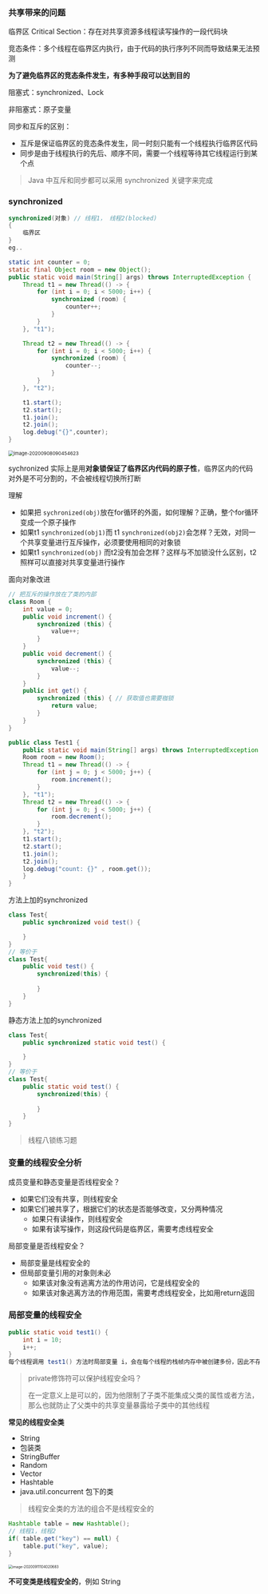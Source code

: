 ### 共享带来的问题

临界区 Critical Section：存在对共享资源多线程读写操作的一段代码块

竞态条件：多个线程在临界区内执行，由于代码的执行序列不同而导致结果无法预测



**为了避免临界区的竞态条件发生，有多种手段可以达到目的**

阻塞式：synchronized、Lock

非阻塞式：原子变量



同步和互斥的区别：

- 互斥是保证临界区的竞态条件发生，同一时刻只能有一个线程执行临界区代码
- 同步是由于线程执行的先后、顺序不同，需要一个线程等待其它线程运行到某个点



> Java 中互斥和同步都可以采用 synchronized 关键字来完成



### synchronized

```java
synchronized(对象) // 线程1， 线程2(blocked)
{
	临界区
}
eg..

static int counter = 0;
static final Object room = new Object();
public static void main(String[] args) throws InterruptedException {
    Thread t1 = new Thread(() -> {
        for (int i = 0; i < 5000; i++) {
            synchronized (room) {
                counter++;
            }
        }
    }, "t1");

    Thread t2 = new Thread(() -> {
        for (int i = 0; i < 5000; i++) {
            synchronized (room) {
                counter--;
            }
        }
    }, "t2");

    t1.start();
    t2.start();
    t1.join();
    t2.join();
    log.debug("{}",counter);
}

```

<img src="pic\image-20200908090454623.png" alt="image-20200908090454623" style="zoom: 67%;" />

sychronized 实际上是用**对象锁保证了临界区内代码的原子性**，临界区内的代码对外是不可分割的，不会被线程切换所打断

理解

- 如果把 `sychronized(obj)`放在for循环的外面，如何理解？正确，整个for循环变成一个原子操作
- 如果t1 `synchronized(obj1)`而 t1 `synchronized(obj2)`会怎样？无效，对同一个共享变量进行互斥操作，必须要使用相同的对象锁
- 如果t1 `synchronized(obj)` 而t2没有加会怎样？这样与不加锁没什么区别，t2照样可以直接对共享变量进行操作



面向对象改进

```java
// 把互斥的操作放在了类的内部
class Room {
    int value = 0;
    public void increment() {
        synchronized (this) {
            value++;
        }
    }
    public void decrement() {
        synchronized (this) {
        	value--;
        }
    }
    public int get() {
        synchronized (this) { // 获取值也需要枷锁
        	return value;
        }
    }
}

public class Test1 {
    public static void main(String[] args) throws InterruptedException {
    Room room = new Room();
    Thread t1 = new Thread(() -> {
        for (int j = 0; j < 5000; j++) {
       		room.increment();
        }
    }, "t1");
    Thread t2 = new Thread(() -> {
        for (int j = 0; j < 5000; j++) {
        	room.decrement();
        }
    }, "t2");
    t1.start();
    t2.start();
    t1.join();
    t2.join();
    log.debug("count: {}" , room.get());
    }
}
```



方法上加的synchronized

```java
class Test{
	public synchronized void test() {

	}
}
// 等价于
class Test{
    public void test() {
        synchronized(this) {
            
        }
    }
}
```



静态方法上加的synchronized

```java
class Test{
	public synchronized static void test() {

	}
}
// 等价于
class Test{
    public static void test() {
        synchronized(this) {
            
        }
    }
}
```



> 线程八锁练习题



### 变量的线程安全分析

成员变量和静态变量是否线程安全？

- 如果它们没有共享，则线程安全
- 如果它们被共享了，根据它们的状态是否能够改变，又分两种情况
  - 如果只有读操作，则线程安全
  - 如果有读写操作，则这段代码是临界区，需要考虑线程安全



局部变量是否线程安全？

- 局部变量是线程安全的
- 但局部变量引用的对象则未必
  - 如果该对象没有逃离方法的作用访问，它是线程安全的
  - 如果该对象逃离方法的作用范围，需要考虑线程安全，比如用return返回



### 局部变量的线程安全

```java
public static void test1() {
    int i = 10;
    i++;
}
每个线程调用 test1() 方法时局部变量 i，会在每个线程的栈帧内存中被创建多份，因此不存在共享
```

> private修饰符可以保护线程安全吗？
>
> 在一定意义上是可以的，因为他限制了子类不能集成父类的属性或者方法，那么也就防止了父类中的共享变量暴露给子类中的其他线程



**常见的线程安全类**

- String
- 包装类
- StringBuffer
- Random
- Vector
- Hashtable
- java.util.concurrent 包下的类

> 线程安全类的方法的组合不是线程安全的

```java
Hashtable table = new Hashtable();
// 线程1，线程2
if( table.get("key") == null) {
	table.put("key", value);
}
```

<img src="pic\image-20200911104020683.png" alt="image-20200911104020683" style="zoom:50%;" />



**不可变类是线程安全的**，例如 String